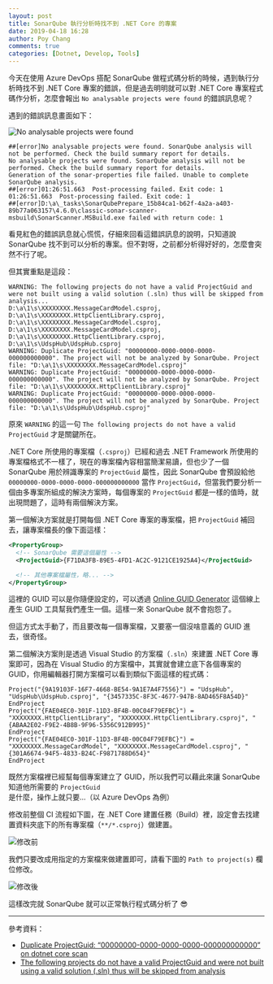 ```yaml
---
layout: post
title: SonarQube 執行分析時找不到 .NET Core 的專案
date: 2019-04-18 16:28
author: Poy Chang
comments: true
categories: [Dotnet, Develop, Tools]
---
```


今天在使用 Azure DevOps 搭配 SonarQube 做程式碼分析的時候，遇到執行分析時找不到 .NET Core 專案的錯誤，但是過去明明就可以對 .NET Core 專案程式碼作分析，怎麼會報出 `No analysable projects were found` 的錯誤訊息呢？

遇到的錯誤訊息畫面如下：

![No analysable projects were found](https://i.imgur.com/tpsvArM.png)

```log
##[error]No analysable projects were found. SonarQube analysis will not be performed. Check the build summary report for details.
No analysable projects were found. SonarQube analysis will not be performed. Check the build summary report for details.
Generation of the sonar-properties file failed. Unable to complete SonarQube analysis.
##[error]01:26:51.663  Post-processing failed. Exit code: 1
01:26:51.663  Post-processing failed. Exit code: 1
##[error]D:\a\_tasks\SonarQubePrepare_15b84ca1-b62f-4a2a-a403-89b77a063157\4.6.0\classic-sonar-scanner-msbuild\SonarScanner.MSBuild.exe failed with return code: 1
```

看見紅色的錯誤訊息就心慌慌，仔細來回看這錯誤訊息的說明，只知道說 SonarQube 找不到可以分析的專案。但不對呀，之前都分析得好好的，怎麼會突然不行了呢。

但其實重點是這段：

```log
WARNING: The following projects do not have a valid ProjectGuid and were not built using a valid solution (.sln) thus will be skipped from analysis...
D:\a\1\s\XXXXXXXX.MessageCardModel.csproj, D:\a\1\s\XXXXXXXX.HttpClientLibrary.csproj, D:\a\1\s\XXXXXXXX.MessageCardModel.csproj, D:\a\1\s\XXXXXXXX.MessageCardModel.csproj, D:\a\1\s\XXXXXXXX.HttpClientLibrary.csproj, D:\a\1\s\UdspHub\UdspHub.csproj
WARNING: Duplicate ProjectGuid: "00000000-0000-0000-0000-000000000000". The project will not be analyzed by SonarQube. Project file: "D:\a\1\s\XXXXXXXX.MessageCardModel.csproj"
WARNING: Duplicate ProjectGuid: "00000000-0000-0000-0000-000000000000". The project will not be analyzed by SonarQube. Project file: "D:\a\1\s\XXXXXXXX.HttpClientLibrary.csproj"
WARNING: Duplicate ProjectGuid: "00000000-0000-0000-0000-000000000000". The project will not be analyzed by SonarQube. Project file: "D:\a\1\s\UdspHub\UdspHub.csproj"
```

原來 `WARNING` 的這一句 `The following projects do not have a valid ProjectGuid` 才是關鍵所在。

.NET Core 所使用的專案檔（`.csproj`）已經和過去 .NET Framework 所使用的專案檔格式不一樣了，現在的專案檔內容相當簡潔易讀，但也少了一個 SonarQube 用於辨識專案的 `ProjectGuid` 屬性，因此 SonarQube 會預設給他 `00000000-0000-0000-0000-000000000000` 當作 `ProjectGuid`，但當我們要分析一個由多專案所組成的解決方案時，每個專案的 `ProjectGuid` 都是一樣的值時，就出現問題了，這時有兩個解決方案。

第一個解決方案就是打開每個 .NET Core 專案的專案檔，把 `ProjectGuid` 補回去，讓專案檔長的像下面這樣：

```xml
<PropertyGroup>
  <!-- SonarQube 需要這個屬性 -->
  <ProjectGuid>{F71DA3FB-89E5-4FD1-AC2C-9121CE1925A4}</ProjectGuid>

  <!-- 其他專案檔屬性，略... -->
</PropertyGroup>
```

這裡的 GUID 可以是你隨便設定的，可以透過 [Online GUID Generator](https://www.guidgenerator.com/online-guid-generator.aspx) 這個線上產生 GUID 工具幫我們產生一個。這樣一來 SonarQube 就不會抱怨了。

但這方式太手動了，而且要改每一個專案檔，又要塞一個沒啥意義的 GUID 進去，很奇怪。

第二個解決方案則是透過 Visual Studio 的方案檔（`.sln`）來建置 .NET Core 專案即可，因為在 Visual Studio 的方案檔中，其實就會建立底下各個專案的 GUID，你用編輯器打開方案檔可以看到類似下面這樣的程式碼：

```
Project("{9A19103F-16F7-4668-BE54-9A1E7A4F7556}") = "UdspHub", "UdspHub\UdspHub.csproj", "{3457335C-8F3C-4677-947B-8AD465F8A54D}"
EndProject
Project("{FAE04EC0-301F-11D3-BF4B-00C04F79EFBC}") = "XXXXXXXX.HttpClientLibrary", "XXXXXXXX.HttpClientLibrary.csproj", "{ABAA2E02-F9E2-4B8B-9F96-5356C912B995}"
EndProject
Project("{FAE04EC0-301F-11D3-BF4B-00C04F79EFBC}") = "XXXXXXXX.MessageCardModel", "XXXXXXXX.MessageCardModel.csproj", "{301A6674-94F5-4833-B24C-F9871788D654}"
EndProject
```

既然方案檔裡已經幫每個專案建立了 GUID，所以我們可以藉此來讓 SonarQube 知道他所需要的 `ProjectGuid` 是什麼，操作上就只要...（以 Azure DevOps 為例）

修改前整個 CI 流程如下圖，在 .NET Core 建置任務（Build）裡，設定會去找建置資料夾底下的所有專案檔（`**/*.csproj`）做建置。

![修改前](https://i.imgur.com/oCLgqNN.png)

我們只要改成用指定的方案檔來做建置即可，請看下圖的 `Path to project(s)` 欄位修改。

![修改後](https://i.imgur.com/ejpiAuE.png)

這樣改完就 SonarQube 就可以正常執行程式碼分析了 😎

----------

參考資料：

* [Duplicate ProjectGuid: “00000000-0000-0000-0000-000000000000” on dotnet core scan](https://community.sonarsource.com/t/duplicate-projectguid-00000000-0000-0000-0000-000000000000-on-dotnet-core-scan/4804/2)
* [The following projects do not have a valid ProjectGuid and were not built using a valid solution (.sln) thus will be skipped from analysis](https://stackoverflow.com/questions/50479716/the-following-projects-do-not-have-a-valid-projectguid-and-were-not-built-using)
